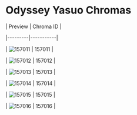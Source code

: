 # Odyssey Yasuo Chromas


| Preview | Chroma ID |

|---------|-----------|

| ![157011](https://raw.communitydragon.org/latest/plugins/rcp-be-lol-game-data/global/default/v1/champion-chroma-images/157/157011.png) | 157011 |

| ![157012](https://raw.communitydragon.org/latest/plugins/rcp-be-lol-game-data/global/default/v1/champion-chroma-images/157/157012.png) | 157012 |

| ![157013](https://raw.communitydragon.org/latest/plugins/rcp-be-lol-game-data/global/default/v1/champion-chroma-images/157/157013.png) | 157013 |

| ![157014](https://raw.communitydragon.org/latest/plugins/rcp-be-lol-game-data/global/default/v1/champion-chroma-images/157/157014.png) | 157014 |

| ![157015](https://raw.communitydragon.org/latest/plugins/rcp-be-lol-game-data/global/default/v1/champion-chroma-images/157/157015.png) | 157015 |

| ![157016](https://raw.communitydragon.org/latest/plugins/rcp-be-lol-game-data/global/default/v1/champion-chroma-images/157/157016.png) | 157016 |